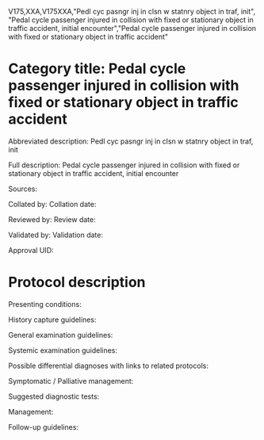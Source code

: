 V175,XXA,V175XXA,"Pedl cyc pasngr inj in clsn w statnry object in traf, init", "Pedal cycle passenger injured in collision with fixed or stationary object in traffic accident, initial encounter","Pedal cycle passenger injured in collision with fixed or stationary object in traffic accident"
# Category title: Pedal cycle passenger injured in collision with fixed or stationary object in traffic accident

Abbreviated description: Pedl cyc pasngr inj in clsn w statnry object in traf, init

Full description: Pedal cycle passenger injured in collision with fixed or stationary object in traffic accident, initial encounter

Sources:

Collated by:
Collation date:

Reviewed by:
Review date:

Validated by:
Validation date:

Approval UID:

# Protocol description

Presenting conditions:

History capture guidelines:

General examination guidelines:

Systemic examination guidelines:

Possible differential diagnoses with links to related protocols:

Symptomatic / Palliative management:

Suggested diagnostic tests:

Management:

Follow-up guidelines:
